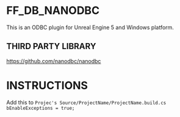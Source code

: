 # FF_DB_NANODBC
This is an ODBC plugin for Unreal Engine 5 and Windows platform.

## THIRD PARTY LIBRARY
https://github.com/nanodbc/nanodbc

# INSTRUCTIONS
Add this to ``Projec's Source/ProjectName/ProjectName.build.cs`` </br>
``bEnableExceptions = true;``
